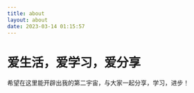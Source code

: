 ```yaml
---
title: about
layout: about
date: 2023-03-14 01:15:57
---
```


# 爱生活，爱学习，爱分享

希望在这里能开辟出我的第二宇宙，与大家一起分享，学习，进步！



